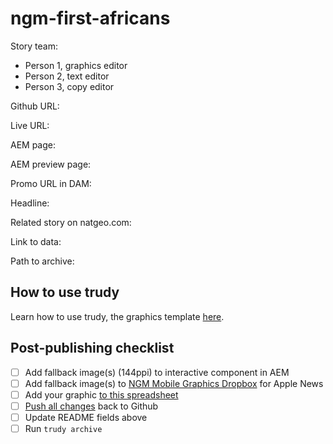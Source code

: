 # ngm-first-africans

Story team:

- Person 1, graphics editor
- Person 2, text editor
- Person 3, copy editor

Github URL: 

Live URL: 

AEM page: 

AEM preview page: 

Promo URL in DAM: 

Headline: 

Related story on natgeo.com: 

Link to data: 

Path to archive:

## How to use trudy

Learn how to use trudy, the graphics template [here](https://drive.google.com/drive/folders/0B9f4BeCssbwoYW9LM2hydTZxQmc?usp=sharing).

## Post-publishing checklist

- [ ] Add fallback image(s) (144ppi) to interactive component in AEM
- [ ] Add fallback image(s) to [NGM Mobile Graphics Dropbox](https://www.dropbox.com/sh/0ipmx4m4d8tvtn6/AAAy9SbYV7PqEvgRwE2nM8BSa?dl=0) for Apple News
- [ ] Add your graphic [to this spreadsheet](https://docs.google.com/spreadsheets/d/1z48U7xSRtkRsWckjdWSmNmBz0X36o4IJF9ipNaZBP-o/edit#gid=0) 
- [ ] [Push all changes](https://docs.google.com/document/d/1DArH0BPchLmgOTcwR1t09Xwvfg09qKDdeC6mbMFIIPg/edit) back to Github
- [ ] Update README fields above
- [ ] Run `trudy archive`
